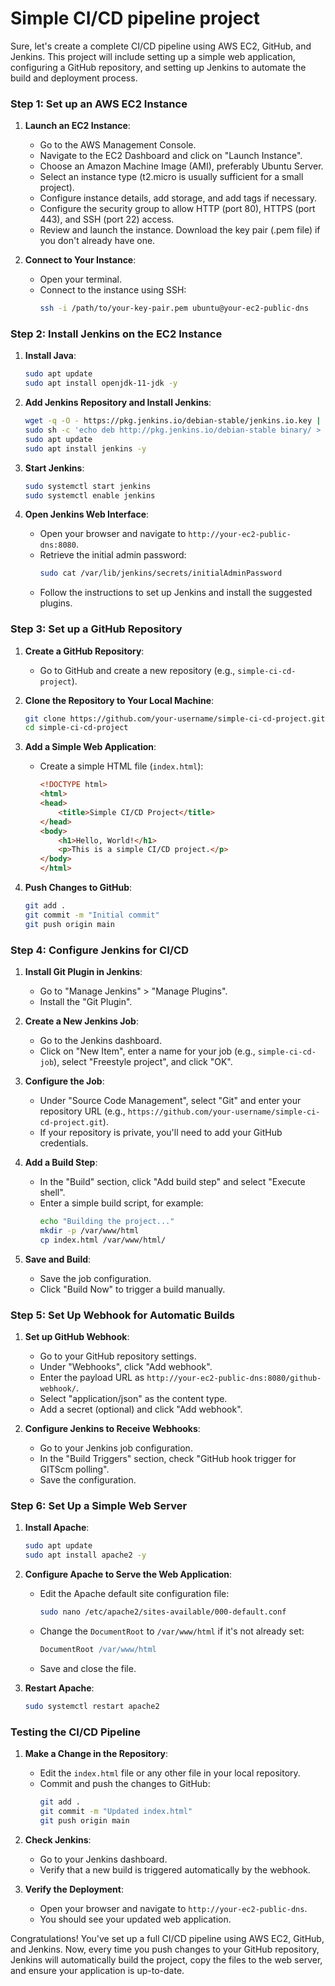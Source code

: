 <h1>Simple CI/CD pipeline project</h1>
Sure, let's create a complete CI/CD pipeline using AWS EC2, GitHub, and Jenkins. This project will include setting up a simple web application, configuring a GitHub repository, and setting up Jenkins to automate the build and deployment process.

### Step 1: Set up an AWS EC2 Instance

1. **Launch an EC2 Instance**:
   - Go to the AWS Management Console.
   - Navigate to the EC2 Dashboard and click on "Launch Instance".
   - Choose an Amazon Machine Image (AMI), preferably Ubuntu Server.
   - Select an instance type (t2.micro is usually sufficient for a small project).
   - Configure instance details, add storage, and add tags if necessary.
   - Configure the security group to allow HTTP (port 80), HTTPS (port 443), and SSH (port 22) access.
   - Review and launch the instance. Download the key pair (.pem file) if you don't already have one.

2. **Connect to Your Instance**:
   - Open your terminal.
   - Connect to the instance using SSH:
     ```bash
     ssh -i /path/to/your-key-pair.pem ubuntu@your-ec2-public-dns
     ```

### Step 2: Install Jenkins on the EC2 Instance

1. **Install Java**:
   ```bash
   sudo apt update
   sudo apt install openjdk-11-jdk -y
   ```

2. **Add Jenkins Repository and Install Jenkins**:
   ```bash
   wget -q -O - https://pkg.jenkins.io/debian-stable/jenkins.io.key | sudo apt-key add -
   sudo sh -c 'echo deb http://pkg.jenkins.io/debian-stable binary/ > /etc/apt/sources.list.d/jenkins.list'
   sudo apt update
   sudo apt install jenkins -y
   ```

3. **Start Jenkins**:
   ```bash
   sudo systemctl start jenkins
   sudo systemctl enable jenkins
   ```

4. **Open Jenkins Web Interface**:
   - Open your browser and navigate to `http://your-ec2-public-dns:8080`.
   - Retrieve the initial admin password:
     ```bash
     sudo cat /var/lib/jenkins/secrets/initialAdminPassword
     ```
   - Follow the instructions to set up Jenkins and install the suggested plugins.

### Step 3: Set up a GitHub Repository

1. **Create a GitHub Repository**:
   - Go to GitHub and create a new repository (e.g., `simple-ci-cd-project`).

2. **Clone the Repository to Your Local Machine**:
   ```bash
   git clone https://github.com/your-username/simple-ci-cd-project.git
   cd simple-ci-cd-project
   ```

3. **Add a Simple Web Application**:
   - Create a simple HTML file (`index.html`):
     ```html
     <!DOCTYPE html>
     <html>
     <head>
         <title>Simple CI/CD Project</title>
     </head>
     <body>
         <h1>Hello, World!</h1>
         <p>This is a simple CI/CD project.</p>
     </body>
     </html>
     ```

4. **Push Changes to GitHub**:
   ```bash
   git add .
   git commit -m "Initial commit"
   git push origin main
   ```

### Step 4: Configure Jenkins for CI/CD

1. **Install Git Plugin in Jenkins**:
   - Go to "Manage Jenkins" > "Manage Plugins".
   - Install the "Git Plugin".

2. **Create a New Jenkins Job**:
   - Go to the Jenkins dashboard.
   - Click on "New Item", enter a name for your job (e.g., `simple-ci-cd-job`), select "Freestyle project", and click "OK".

3. **Configure the Job**:
   - Under "Source Code Management", select "Git" and enter your repository URL (e.g., `https://github.com/your-username/simple-ci-cd-project.git`).
   - If your repository is private, you'll need to add your GitHub credentials.

4. **Add a Build Step**:
   - In the "Build" section, click "Add build step" and select "Execute shell".
   - Enter a simple build script, for example:
     ```bash
     echo "Building the project..."
     mkdir -p /var/www/html
     cp index.html /var/www/html/
     ```

5. **Save and Build**:
   - Save the job configuration.
   - Click "Build Now" to trigger a build manually.

### Step 5: Set Up Webhook for Automatic Builds

1. **Set up GitHub Webhook**:
   - Go to your GitHub repository settings.
   - Under "Webhooks", click "Add webhook".
   - Enter the payload URL as `http://your-ec2-public-dns:8080/github-webhook/`.
   - Select "application/json" as the content type.
   - Add a secret (optional) and click "Add webhook".

2. **Configure Jenkins to Receive Webhooks**:
   - Go to your Jenkins job configuration.
   - In the "Build Triggers" section, check "GitHub hook trigger for GITScm polling".
   - Save the configuration.

### Step 6: Set Up a Simple Web Server

1. **Install Apache**:
   ```bash
   sudo apt update
   sudo apt install apache2 -y
   ```

2. **Configure Apache to Serve the Web Application**:
   - Edit the Apache default site configuration file:
     ```bash
     sudo nano /etc/apache2/sites-available/000-default.conf
     ```
   - Change the `DocumentRoot` to `/var/www/html` if it's not already set:
     ```apache
     DocumentRoot /var/www/html
     ```
   - Save and close the file.

3. **Restart Apache**:
   ```bash
   sudo systemctl restart apache2
   ```

### Testing the CI/CD Pipeline

1. **Make a Change in the Repository**:
   - Edit the `index.html` file or any other file in your local repository.
   - Commit and push the changes to GitHub:
     ```bash
     git add .
     git commit -m "Updated index.html"
     git push origin main
     ```

2. **Check Jenkins**:
   - Go to your Jenkins dashboard.
   - Verify that a new build is triggered automatically by the webhook.

3. **Verify the Deployment**:
   - Open your browser and navigate to `http://your-ec2-public-dns`.
   - You should see your updated web application.

Congratulations! You've set up a full CI/CD pipeline using AWS EC2, GitHub, and Jenkins. Now, every time you push changes to your GitHub repository, Jenkins will automatically build the project, copy the files to the web server, and ensure your application is up-to-date.

